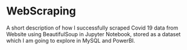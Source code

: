 # WebScraping
A short description of how I successfully scraped Covid 19 data from Website using BeautifulSoup in Jupyter Notebook, stored as a dataset which I am going to explore in MySQL and PowerBI. 
